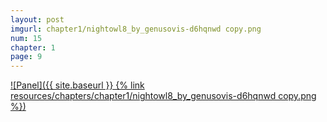 ```yaml
---
layout: post
imgurl: chapter1/nightowl8_by_genusovis-d6hqnwd copy.png
num: 15
chapter: 1
page: 9
---
```


[![Panel]({{ site.baseurl }} {% link resources/chapters/chapter1/nightowl8_by_genusovis-d6hqnwd copy.png %})]({{page.previous.url}}#panel)
